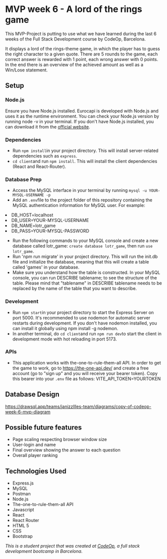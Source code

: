 # MVP week 6 - A lord of the rings game

This MVP-Project is putting to use what we have learned during the last 6 weeks of the Full Stack Development course by CodeOp, Barcelona.

It displays a lord of the rings-theme game, in which the player has to guess the right character to a given quote. There are 5 rounds to the game, each correct answer is rewarded with 1 point, each wrong answer with 0 points. In the end there is an overview of the achieved amount as well as a Win/Lose statement.

## Setup

### Node.js

Ensure you have Node.js installed. Eurocapi is developed with Node.js and uses it as the runtime environment. You can check your Node.js version by running node -v in your terminal. If you don't have Node.js installed, you can download it from the <a href="https://nodejs.org/en/download">official website</a>.

### Dependencies

- Run `npm install`in your project directory. This will install server-related dependencies such as `express`.
- `cd client`and run `npm install`. This will install the client dependencies (React and React-Router).

### Database Prep

- Access the MySQL interface in your terminal by running `mysql -u YOUR-MYSQL-USERNAME -p`
- Add an `.env`file to the project folder of this repository containing the MySQL authentication information for MySQL user. For example:

 <li>DB_HOST=localhost</li>
<li> DB_USER=YOUR-MYSQL-USERNAME</li>
<li> DB_NAME=lotr_game</li>
 <li>DB_PASS=YOUR-MYSQL-PASSWORD</li>

- Run the following commands to your MySQL console and create a new database called lotr_game: `create database lotr_game`, then run `use lotr_game`.
- Run 'npm run migrate' in your project directory. This will run the init.db file and initialize the database, meaning that this will create a table called 'games' in your database.
- Make sure you understand how the table is constructed. In your MySQL console, you can run DESCRIBE tablename; to see the structure of the table. Please mind that "tablename" in DESCRIBE tablename needs to be replaced by the name of the table that you want to describe.

### Development

- Run `npm start`in your project directory to start the Express Server on port 5000. It's recommended to use nodemon for automatic server restarts during development. If you don't have nodemon installed, you can install it globally using npm install -g nodemon.
- In another terminal, do `cd client`and run `npm run dev`to start the client in development mode with hot reloading in port 5173.

### APIs

- This application works with the-one-to-rule-them-all API. In order to get the game to work, go to https://the-one-api.dev/ and create a free account (go to "sign up" and you will receive your bearer token). Copy this bearer into your `.env` file as follows:
  VITE_API_TOKEN=YOURTOKEN

## Database Design

https://drawsql.app/teams/janizzllles-team/diagrams/copy-of-codeop-week-6-mvp-diagram

## Possible future features

- Page scaling respecting browser window size
- User-login and name
- Final overview showing the answer to each question
- Overall player ranking

## Technologies Used

- Express.js
- MySQL
- Postman
- Node.js
- The-one-to-rule-them-all API
- Javascript
- React
- React Router
- HTML 5
- CSS
- Bootstrap

_This is a student project that was created at [CodeOp](http://codeop.tech), a full stack development bootcamp in Barcelona._

